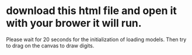 # download this html file and open it with your brower it will run.
Please wait for 20 seconds for the initialization of loading models.
Then try to drag on the canvas to draw digits.
